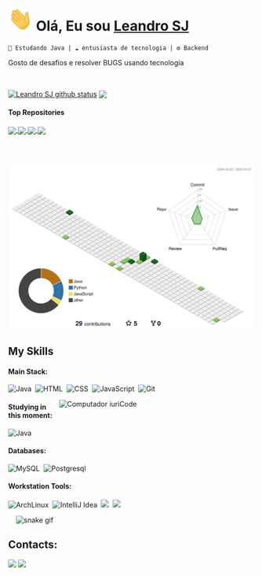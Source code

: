 # <img src="assets/Hi.gif" width="50px"> Olá, Eu sou [**Leandro SJ**](https://socrabytes.github.io/) 

`🚀 Estudando Java | ☁️ entusiasta de tecnologia | ⚙️ Backend`
<p>Gosto de desafios e resolver BUGS usando tecnologia</p>&nbsp;


 <a href="https://github.com/anuraghazra/github-readme-stats"><img align="center" src="https://github-readme-stats.vercel.app/api?username=leandrosj&show_icons=true&include_all_commits=true&theme=buefy&hide_border=true&locale=pt-br" alt="Leandro SJ github status" /></a> <a href="https://github.com/anuraghazra/github-readme-stats"><img align="center" src="https://github-readme-stats.vercel.app/api/top-langs/?username=leandroSJ&layout=compact&theme=buefy&hide_border=true&locale=pt-br" /></a>
 

 
#### Top Repositories


<a href="https://github.com/leandrosj/praticando-JAVA">
  <img align="center" src="https://github-readme-stats.vercel.app/api/pin/?username=leandrosj&repo=praticando-JAVA&theme=buefy" />
</a>
<a href="https://github.com/leandroSJ/Arius-Sistemas-Backup-NFCE-v4.0">
  <img align="center" src="https://github-readme-stats.vercel.app/api/pin/?username=leandrosj&repo=Arius-Sistemas-Backup-NFCE-v4.0&theme=buefy" />
</a>
<a href="https://github.com/leandroSJ/Atualizacao_site_Casadasfarinhas">
  <img align="center" src="https://github-readme-stats.vercel.app/api/pin/?username=leandrosj&repo=Atualizacao_site_Casadasfarinhas&theme=buefy" />
</a>
<a href="https://github.com/leandroSJ/Arius-sistemas-automacao-para-ERP">
  <img align="center" src="https://github-readme-stats.vercel.app/api/pin/?username=leandrosj&repo=Arius-sistemas-automacao-para-ERP&theme=buefy" />
</a>

<br />
<br />
 
 &nbsp;
 &nbsp;

<!-- 3D-Contribution Graph -->
<picture>
  <source media="(prefers-color-scheme: dark)" srcset="./profile-3d-contrib/profile-night-green.svg" />
  <source media="(prefers-color-scheme: light)" srcset="./profile-3d-contrib/profile-green-animate.svg" />
  <img alt="3D GitHub Contributions" src="./profile-3d-contrib/profile-green-animate.svg" />
</picture>

## My Skills

#### Main Stack:
![Java](https://img.shields.io/badge/Java-%23E4405F?style=for-the-badge&logo=openjdk&logoColor=white)&nbsp;
![HTML](https://img.shields.io/badge/HTML5-E34F26?style=for-the-badge&logo=html5&logoColor=white)&nbsp;
![CSS](https://img.shields.io/badge/CSS3-1572B6?style=for-the-badge&logo=css3&logoColor=white)&nbsp;
![JavaScript](https://img.shields.io/badge/JavaScript-F7DF1E?style=for-the-badge&logo=javascript&logoColor=black)&nbsp;
![Git](https://img.shields.io/badge/GIT-E44C30?style=for-the-badge&logo=git&logoColor=white)&nbsp;

<img src="https://raw.githubusercontent.com/MicaelliMedeiros/micaellimedeiros/master/image/computer-illustration.png" min-width="400px" max-width="400px" width="400px" align="right" alt="Computador iuriCode">

#### Studying in this moment:

![Java](https://img.shields.io/badge/Java-%23E4405F?style=for-the-badge&logo=openjdk&logoColor=white)&nbsp;

#### Databases:

![MySQL](https://img.shields.io/badge/MySQL-4EA94B?style=for-the-badge&logo=mysql&logoColor=white)&nbsp;
![Postgresql](https://img.shields.io/badge/PostgreSQL-316192?style=for-the-badge&logo=postgresql&logoColor=white)&nbsp;

#### Workstation Tools:

![ArchLinux](https://img.shields.io/badge/ArchLinux-gnome46-316192?style=for-the-badge&logo=archlinux&logoColor=white)&nbsp;
![IntelliJ Idea](https://img.shields.io/badge/IntelliJIDEA-316192?style=for-the-badge&logo=intellijidea&logoColor=white)&nbsp;
<img src="https://img.shields.io/badge/AMD-Ryzen_5_3600-ED1C24?style=for-the-badge&logo=amd&logoColor=white">  <img/>
<img src ="https://img.shields.io/badge/AMD-Radeon_RX_550_4GB-ED1C24?style=for-the-badge&logo=amd&logoColor=white"><img/>



&nbsp;
&nbsp;
![snake gif](https://github.com/leandrosj/leandrosj/blob/output/github-contribution-grid-snake.gif)

## Contacts:

<div> 
<a href = "mailto:leandro.dejesus@outlook.com.br"> <img src="https://img.shields.io/badge/-Gmail-%23333?style=for-the-badge&logo=gmail&logoColor=white" target="_blank"></a>
<a href="https://www.linkedin.com/in/leandroSJ" target="_blank" ><img src="https://img.shields.io/badge/-LinkedIn-%230077B5?style=for-the-badge&logo=linkedin&logoColor=white" ></a> 
</div>&nbsp;&nbsp; 
  
<!--<img width=100% src="https://capsule-render.vercel.app/api?type=waving&color=8F0D87&height=120&section=footer"/>  -->
